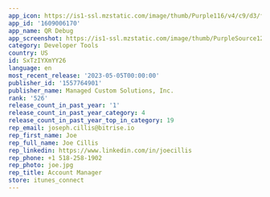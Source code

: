 ```yaml
---
app_icon: https://is1-ssl.mzstatic.com/image/thumb/Purple116/v4/c9/d3/fc/c9d3fc51-413e-247e-7870-7ed02a05bcfc/AppIcon-1x_U007emarketing-0-10-0-85-220.png/1024x1024bb.png
app_id: '1609006170'
app_name: QR Debug
app_screenshot: https://is1-ssl.mzstatic.com/image/thumb/PurpleSource126/v4/45/bb/24/45bb2404-f113-d85f-0f00-5b20a6c9c0f2/67dd1a88-3a7b-46c4-a8dd-69d0a079d6d7_RocketSim_Screenshot_iPhone_13_Pro_Max__U0028iOS_16_U0029_2023-05-04_16.14.04.jpeg/1284x2778bb.png
category: Developer Tools
country: US
id: SxTzIYXmYY26
language: en
most_recent_release: '2023-05-05T00:00:00'
publisher_id: '1557764901'
publisher_name: Managed Custom Solutions, Inc.
rank: '526'
release_count_in_past_year: '1'
release_count_in_past_year_category: 4
release_count_in_past_year_top_in_category: 19
rep_email: joseph.cillis@bitrise.io
rep_first_name: Joe
rep_full_name: Joe Cillis
rep_linkedin: https://www.linkedin.com/in/joecillis
rep_phone: +1 518-258-1902
rep_photo: joe.jpg
rep_title: Account Manager
store: itunes_connect
---
```

